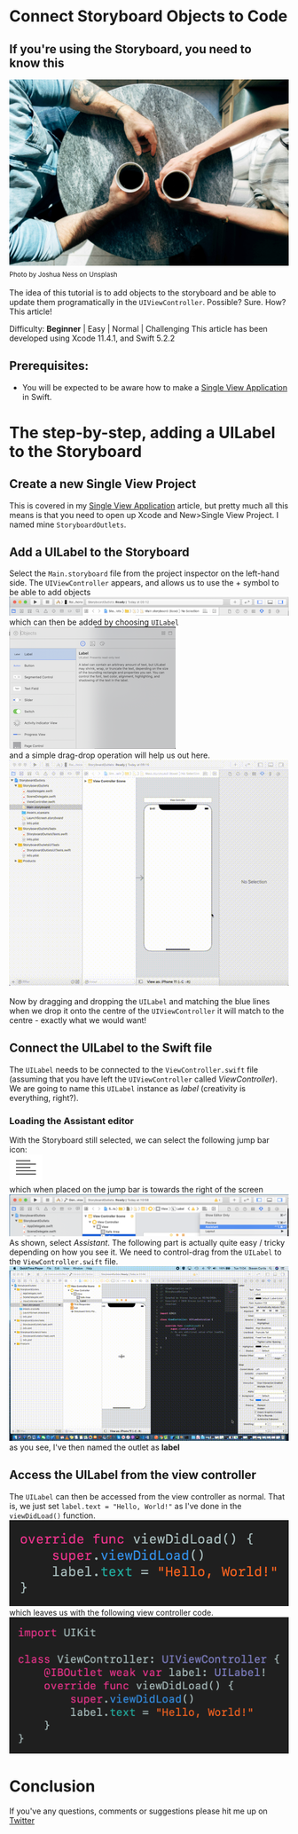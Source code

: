 
# Connect Storyboard Objects to Code
## If you're using the Storyboard, you need to know this

![Photo by Jon Ly on Unsplash](Images/joshua-ness--bEZ_OfWu3Y-unsplash.jpg)<br/>
<sub>Photo by Joshua Ness on Unsplash<sub>


The idea of this tutorial is to add objects to the storyboard and be able to update them programatically in the `UIViewController`. Possible? Sure. How? This article!

Difficulty: **Beginner** | Easy | Normal | Challenging
This article has been developed using Xcode 11.4.1, and Swift 5.2.2

## Prerequisites: 
* You will be expected to be aware how to make a [Single View Application](https://medium.com/swlh/your-first-ios-application-using-xcode-9983cf6efb71) in Swift.

# The step-by-step, adding a UILabel to the Storyboard
## Create a new Single View Project
This is covered in my  [Single View Application](https://medium.com/swlh/your-first-ios-application-using-xcode-9983cf6efb71) article, but pretty much all this means is that you need to open up Xcode and New>Single View Project. I named mine `StoryboardOutlets`.

## Add a UILabel to the Storyboard
Select the `Main.storyboard` file from the project inspector on the left-hand side. The  `UIViewController` appears, and allows us to use the + symbol to be able to add objects
![addobject](Images/addobject.png)
which can then be added by choosing  `UILabel` <br/>
![chooseobject](Images/chooseobject.png)<br/>
and a simple drag-drop operation will help us out here.<br/>
![addLabel](Movies/addLabel.gif)<br/>
<br/>
Now by dragging and dropping the `UILabel` and matching the blue lines when we drop it onto the centre of the `UIViewController` it will match to the centre - exactly what we would want!

## Connect the UILabel to the Swift file
The `UILabel` needs to be connected to the `ViewController.swift` file (assuming that you have left the `UIViewController` called *ViewController*). We are going to name this `UILabel` instance as *label* (creativity is everything, right?).
### Loading the Assistant editor
With the Storyboard still selected, we can select the following jump bar icon:<br/>
![jumpbaricon](Images/jumpbaricon.png)<br/>
which when placed on the jump bar is towards the right of the screen
![chooseassistanteditor](Images/chooseassistanteditor.png)
As shown, select *Assistant*. 
The following part is actually quite easy / tricky depending on how you see it. We need to control-drag from the `UILabel` to the `ViewController.swift` file. 
![addLabel](Movies/ControlDragLabel.gif)
as you see, I've then named the outlet as **label**

## Access the UILabel from the view controller
The `UILabel` can then be accessed from the view controller as normal. That is, we just set `label.text = "Hello, World!"` as I've done in the `viewDidLoad()` function. 
![vdlabel](Images/vdlabel.png)
which leaves us with the following view controller code.
![completeViewController](Images/completeViewController.png)

# Conclusion
If you've any questions, comments or suggestions please hit me up on [Twitter](https://twitter.com/stevenpcurtis) 
